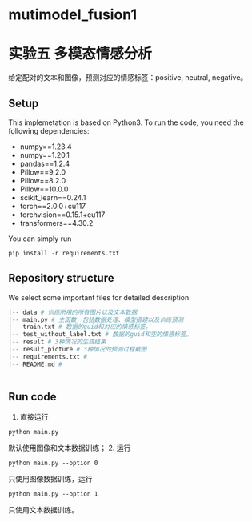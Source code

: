 # mutimodel_fusion1

# 实验五 多模态情感分析

给定配对的文本和图像，预测对应的情感标签：positive, neutral, negative。

## Setup

This implemetation is based on Python3. To run the code, you need the following dependencies:

- numpy==1.23.4
- numpy==1.20.1
- pandas==1.2.4
- Pillow==9.2.0
- Pillow==8.2.0
- Pillow==10.0.0
- scikit_learn==0.24.1
- torch==2.0.0+cu117
- torchvision==0.15.1+cu117
- transformers==4.30.2

You can simply run 

```python
pip install -r requirements.txt
```

## Repository structure
We select some important files for detailed description.

```python
|-- data # 训练所用的所有图片以及文本数据
|-- main.py # 主函数，包括数据处理、模型搭建以及训练预测
|-- train.txt # 数据的guid和对应的情感标签。
|-- test_without_label.txt # 数据的guid和空的情感标签。
|-- result # 3种情况的生成结果
|-- result_picture # 3种情况的预测过程截图
|-- requirements.txt # 
|-- README.md #
    
```

## Run code
1. 直接运行
```
python main.py
```
默认使用图像和文本数据训练；
2. 运行
```
python main.py --option 0
```
只使用图像数据训练，运行
```
python main.py --option 1
```
只使用文本数据训练。

